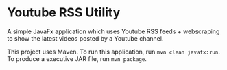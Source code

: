 # Youtube RSS Utility
A simple JavaFx application which uses Youtube RSS feeds + webscraping to show the latest videos posted by a Youtube channel.

This project uses Maven. To run this application, run ```mvn clean javafx:run```. To produce a executive JAR file, run ```mvn package```.